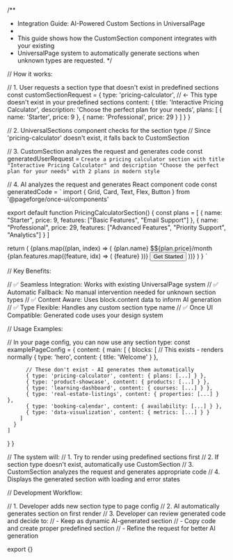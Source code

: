 /**
 * Integration Guide: AI-Powered Custom Sections in UniversalPage
 *
 * This guide shows how the CustomSection component integrates with your existing
 * UniversalPage system to automatically generate sections when unknown types are requested.
 */

// How it works:

// 1. User requests a section type that doesn't exist in predefined sections
const customSectionRequest = {
  type: 'pricing-calculator', // ← This type doesn't exist in your predefined sections
  content: {
    title: 'Interactive Pricing Calculator',
    description: 'Choose the perfect plan for your needs',
    plans: [
      { name: 'Starter', price: 9 },
      { name: 'Professional', price: 29 }
    ]
  }
}

// 2. UniversalSections component checks for the section type
// Since 'pricing-calculator' doesn't exist, it falls back to CustomSection

// 3. CustomSection analyzes the request and generates code
const generatedUserRequest = `Create a pricing calculator section with title "Interactive Pricing Calculator" and description "Choose the perfect plan for your needs" with 2 plans in modern style`

// 4. AI analyzes the request and generates React component code
const generatedCode = `
import { Grid, Card, Text, Flex, Button } from '@pageforge/once-ui/components'

export default function PricingCalculatorSection() {
  const plans = [
    { name: "Starter", price: 9, features: ["Basic Features", "Email Support"] },
    { name: "Professional", price: 29, features: ["Advanced Features", "Priority Support", "Analytics"] }
  ]

  return (
    <Grid columns="2" gap="l" className="pricing-calculator">
      {plans.map((plan, index) => (
        <Card key={index}>
          <Flex direction="column" gap="m" padding="l">
            <Text variant="heading-strong-m">{plan.name}</Text>
            <Text variant="display-strong-s">$${plan.price}/month</Text>
            <Flex direction="column" gap="s">
              {plan.features.map((feature, idx) => (
                <Text key={idx} variant="body-default-s">{feature}</Text>
              ))}
            </Flex>
            <Button variant="primary" size="m">Get Started</Button>
          </Flex>
        </Card>
      ))}
    </Grid>
  )
}
`

// Key Benefits:

// ✅ Seamless Integration: Works with existing UniversalPage system
// ✅ Automatic Fallback: No manual intervention needed for unknown section types
// ✅ Content Aware: Uses block.content data to inform AI generation
// ✅ Type Flexible: Handles any custom section type name
// ✅ Once UI Compatible: Generated code uses your design system

// Usage Examples:

// In your page config, you can now use any section type:
const examplePageConfig = {
  content: {
    main: [
      {
        blocks: [
          // This exists - renders normally
          { type: 'hero', content: { title: 'Welcome' } },

          // These don't exist - AI generates them automatically
          { type: 'pricing-calculator', content: { plans: [...] } },
          { type: 'product-showcase', content: { products: [...] } },
          { type: 'learning-dashboard', content: { courses: [...] } },
          { type: 'real-estate-listings', content: { properties: [...] } },
          { type: 'booking-calendar', content: { availability: [...] } },
          { type: 'data-visualization', content: { metrics: [...] } }
        ]
      }
    ]
  }
}

// The system will:
// 1. Try to render using predefined sections first
// 2. If section type doesn't exist, automatically use CustomSection
// 3. CustomSection analyzes the request and generates appropriate code
// 4. Displays the generated section with loading and error states

// Development Workflow:

// 1. Developer adds new section type to page config
// 2. AI automatically generates section on first render
// 3. Developer can review generated code and decide to:
//    - Keep as dynamic AI-generated section
//    - Copy code and create proper predefined section
//    - Refine the request for better AI generation

export {}
